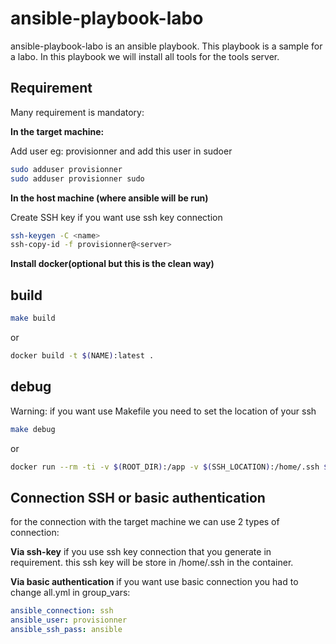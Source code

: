 # ansible-playbook-labo

ansible-playbook-labo is an ansible playbook. This playbook is a sample for a labo. 
In this playbook we will install all tools for the tools server. 

## Requirement

Many requirement is mandatory:

**In the target machine:**

Add user eg: provisionner and add this user in sudoer

```bash
sudo adduser provisionner
sudo adduser provisionner sudo
```

**In the host machine (where ansible will be run)**

Create SSH key if you want use ssh key connection
```bash
ssh-keygen -C <name>
ssh-copy-id -f provisionner@<server>
```

**Install docker(optional but this is the clean way)**


## build

```bash
make build
```
or 
```bash
docker build -t $(NAME):latest .

```

## debug

Warning: if you want use Makefile you need to set the location of your ssh


```bash
make debug
```
or 
```bash
docker run --rm -ti -v $(ROOT_DIR):/app -v $(SSH_LOCATION):/home/.ssh $(NAME):latest bash
```


## Connection SSH or basic authentication

for the connection with the target machine we can use 2 types of connection: 

**Via ssh-key**
if you use  ssh key connection that you generate in requirement.
this ssh key will be store in /home/.ssh in the container.

**Via basic authentication**
if you want use basic connection you had to change all.yml in group_vars:
```yaml
ansible_connection: ssh
ansible_user: provisionner
ansible_ssh_pass: ansible
```

